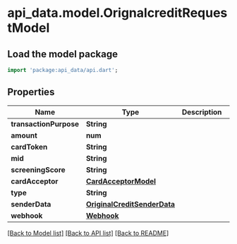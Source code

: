 # api_data.model.OrignalcreditRequestModel

## Load the model package
```dart
import 'package:api_data/api.dart';
```

## Properties
Name | Type | Description | Notes
------------ | ------------- | ------------- | -------------
**transactionPurpose** | **String** |  | [optional] 
**amount** | **num** |  | 
**cardToken** | **String** |  | 
**mid** | **String** |  | 
**screeningScore** | **String** |  | [optional] 
**cardAcceptor** | [**CardAcceptorModel**](CardAcceptorModel.md) |  | [optional] 
**type** | **String** |  | 
**senderData** | [**OriginalCreditSenderData**](OriginalCreditSenderData.md) |  | [optional] 
**webhook** | [**Webhook**](Webhook.md) |  | [optional] 

[[Back to Model list]](../README.md#documentation-for-models) [[Back to API list]](../README.md#documentation-for-api-endpoints) [[Back to README]](../README.md)


